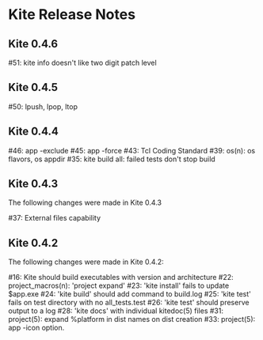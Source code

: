 Kite Release Notes
==================

Kite 0.4.6
----------

#51: kite info doesn't like two digit patch level

Kite 0.4.5
----------

#50: lpush, lpop, ltop

Kite 0.4.4
----------

#46: app -exclude
#45: app -force
#43: Tcl Coding Standard
#39: os(n): os flavors, os appdir
#35: kite build all: failed tests don't stop build

Kite 0.4.3
----------
The following changes were made in Kite 0.4.3

#37: External files capability

Kite 0.4.2
----------
The following changes were made in Kite 0.4.2:

#16: Kite should build executables with version and architecture
#22: project_macros(n): 'project expand'
#23: 'kite install' fails to update $app.exe
#24: 'kite build' should add command to build.log
#25: 'kite test' fails on test directory with no all_tests.test
#26: 'kite test' should preserve output to a log 
#28: 'kite docs' with individual kitedoc(5) files
#31: project(5): expand %platform in dist names on dist creation 
#33: project(5): app -icon option.